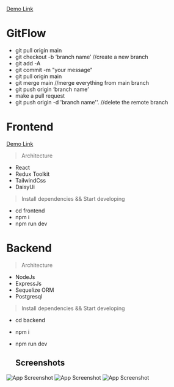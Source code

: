 [Demo Link](https://main--secreterecipes.netlify.app/)
# GitFlow
- git pull origin main
- git checkout -b ‘branch name’ //create a new branch 
- git add -A
- git commit -m "your message"
- git pull origin main
- git merge main //merge everything from main branch 
- git push origin ‘branch name’
- make a pull request
- git push origin -d 'branch name''. //delete the remote branch 

# Frontend

[Demo Link](https://main--secreterecipes.netlify.app/)
> Architecture
- React
- Redux Toolkit
- TailwindCss
- DaisyUi
  

> Install dependencies && Start developing
- cd frontend
- npm i
- npm run dev

# Backend
> Architecture
- NodeJs
- ExpressJs
- Sequelize ORM
- Postgresql

> Install dependencies && Start developing
- cd backend

- npm i

- npm run dev

  ## Screenshots

![App Screenshot](https://scontent.fmnl33-1.fna.fbcdn.net/v/t1.15752-9/444764473_816245723726752_2222216236029532942_n.png?_nc_cat=100&ccb=1-7&_nc_sid=5f2048&_nc_ohc=iPDGPvGNby8Q7kNvgH9EYMz&_nc_ht=scontent.fmnl33-1.fna&oh=03_Q7cD1QEU-PdUyMGkVwNNPAe-78jNFIb16McZF162Pw-oNYxpzA&oe=667D5545)
![App Screenshot](https://scontent.fmnl33-2.fna.fbcdn.net/v/t1.15752-9/441073579_845555377413906_7772786537504329202_n.png?_nc_cat=104&ccb=1-7&_nc_sid=5f2048&_nc_ohc=Zsrop5xiFxUQ7kNvgH0t8oA&_nc_ht=scontent.fmnl33-2.fna&oh=03_Q7cD1QHbRdrcOcuE9DZdF-rC0WCFQ8jy6dcgMyuOaKyZHvsm8g&oe=667D2C96)
![App Screenshot](https://scontent.fmnl33-2.fna.fbcdn.net/v/t1.15752-9/441088118_7566534210127191_7800998623289617566_n.jpg?_nc_cat=111&ccb=1-7&_nc_sid=5f2048&_nc_ohc=OF-l53kOUL8Q7kNvgEpxe2m&_nc_ht=scontent.fmnl33-2.fna&oh=03_Q7cD1QGV6Di-XfpUIMjogfYHKUKtRA-kkvc41O9kgeMHh9Gt7w&oe=667D57D7)
